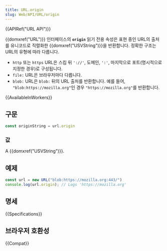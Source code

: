 ```yaml
---
title: URL.origin
slug: Web/API/URL/origin
---
```


{{APIRef("URL API")}}

{{domxref("URL")}} 인터페이스의 **`origin`** 읽기 전용 속성은 표현 중인 URL의 출처를 유니코드로 직렬화한 {{domxref("USVString")}}을 반환합니다. 정확한 구조는 URL의 유형에 따라 다릅니다.

- `http` 또는 `https` URL은 스킴 뒤 `'://'`, 도메인, `':'`, 마지막으로 포트(명시적으로 지정한 경우)로 구성됩니다.
- `file:` URL은 브라우저마다 다릅니다.
- `blob:` URL은 `blob:` 뒤의 URL 출처를 반환합니다. 예를 들어, `"blob:https://mozilla.org"`인 경우 `"https://mozilla.org"`를 반환합니다.

{{AvailableInWorkers}}

## 구문

```js
const originString = url.origin
```

### 값

A {{domxref("USVString")}}.

## 예제

```js
const url = new URL("blob:https://mozilla.org:443/")
console.log(url.origin); // Logs 'https://mozilla.org'
```

## 명세

{{Specifications}}

## 브라우저 호환성

{{Compat}}
